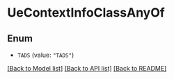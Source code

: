 # UeContextInfoClassAnyOf

## Enum


* `TADS` (value: `"TADS"`)


[[Back to Model list]](../README.md#documentation-for-models) [[Back to API list]](../README.md#documentation-for-api-endpoints) [[Back to README]](../README.md)



